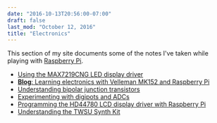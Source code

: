 ```yaml
---
date: "2016-10-13T20:56:00-07:00"
draft: false
last_mod: "October 12, 2016"
title: "Electronics"
---
```


This section of my site documents some of the notes I've taken while playing
with [Raspberry Pi][].

- [Using the MAX7219CNG LED display driver](max7219.html)
- [**Blog**: Learning electronics with Velleman MK152 and Raspberry Pi](https://glennklockwood.blogspot.com/2016/10/learning-electronics-with-roulette.html)
- [Understanding bipolar junction transistors](bipolar-junction-transistors.html)
- [Experimenting with digipots and ADCs](digipots.html)
- [Programming the HD44780 LCD display driver with Raspberry Pi](hd44780-lcd-display.html)
- [Understanding the TWSU Synth Kit](twsu-synth-kid.html)

[Raspberry Pi]: http://www.raspberrypi.org/
